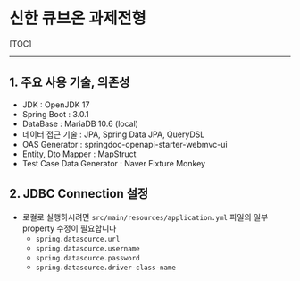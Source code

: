 # 신한 큐브온 과제전형

[TOC]

------



## 1. 주요 사용 기술, 의존성

- JDK : OpenJDK 17
- Spring Boot : 3.0.1
- DataBase : MariaDB 10.6 (local)
- 데이터 접근 기술 : JPA, Spring Data JPA, QueryDSL
- OAS Generator : springdoc-openapi-starter-webmvc-ui
- Entity, Dto Mapper : MapStruct
- Test Case Data Generator : Naver Fixture Monkey



## 2. JDBC Connection 설정

- 로컬로 실행하시려면 `src/main/resources/application.yml` 파일의 일부 property 수정이 필요합니다
  - `spring.datasource.url`
  - `spring.datasource.username`
  - `spring.datasource.password`
  - `spring.datasource.driver-class-name`